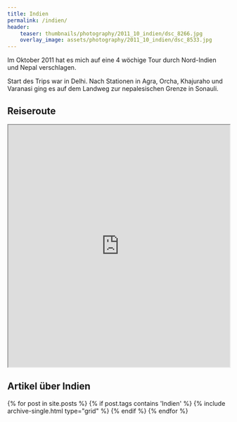 ```yaml
---
title: Indien
permalink: /indien/
header:
    teaser: thumbnails/photography/2011_10_indien/dsc_8266.jpg
    overlay_image: assets/photography/2011_10_indien/dsc_8533.jpg
---
```


Im Oktober 2011 hat es mich auf eine 4 wöchige Tour durch Nord-Indien und Nepal verschlagen. 

Start des Trips war in Delhi. Nach Stationen in Agra, Orcha, Khajuraho und Varanasi ging es auf dem Landweg 
zur nepalesischen Grenze in Sonauli.

## Reiseroute
<iframe src="https://www.google.com/maps/d/u/0/embed?mid=16H6_4xl5uwt91PZLog8xUBhNvYb4LN40" width="100%" height="550px"></iframe>

## Artikel über Indien
<div>
{% for post in site.posts %}
  {% if post.tags contains 'Indien' %}
    {% include archive-single.html type="grid" %}
  {% endif %}
{% endfor %}
</div>
